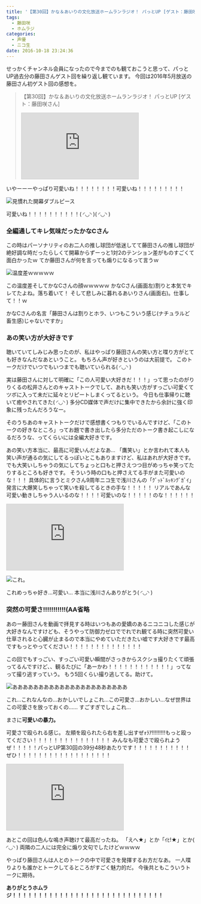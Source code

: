 ```yaml
---
title: '【第30回】かな＆あいりの文化放送ホームランラジオ！ パっとUP [ゲスト：藤田咲さん]'
tags:
  - 藤田咲
  - ホムラジ
categories:
  - 声優
  - ニコ生
date: 2016-10-18 23:24:36
---
```


せっかくチャンネル会員になったので今までのも観ておこうと思って、パっとUP過去分の藤田さんゲスト回を繰り返し観ています。
今回は2016年5月放送の藤田さん初ゲスト回の感想を。

> 【第30回】かな＆あいりの文化放送ホームランラジオ！ パっとUP [ゲスト：藤田咲さん]
> <iframe width="312" height="176" src="http://ext.nicovideo.jp/thumb/1462188635" scrolling="no" style="border:solid 1px #CCC;" frameborder="0"><a href="http://www.nicovideo.jp/watch/1462188635">【ニコニコ動画】【第30回】かな＆あいりの文化放送ホームランラジオ！ パっとUP [ゲスト：藤田咲さん]</a></iframe>

いやーーーやっぱり可愛いね！！！！！！！！可愛いね！！！！！！！！！

![見慣れた開幕ダブルピース](/sblog/img/20161018_homuraji01.jpg)

可愛いね！！！！！！！！！！( ◜◡◝ )( ◜◡◝ )

### 全編通してキレ気味だったかなCさん

この時はパーソナリティのお二人の推し球団が低迷してて藤田さんの推し球団が絶好調な時だったらしくて開幕からずーっと1対2のテンション差がものすごくて面白かったｗ
てか藤田さんが何を言っても煽りになるって言うｗ

![温度差ｗｗｗｗｗ](/sblog/img/20161018_homuraji03.jpg)

この温度差そしてかなCさんの顔ｗｗｗｗｗ
かなCさん(画面左)割りと本気でキレてたよね。落ち着いて！
そして悲しみに暮れるあいりさん(画面右)。仕事して！！ｗ

かなCさんの名言「藤田さんは割りとホラ、いつもこういう感じ(ナチュラルど畜生感)じゃないですか」

### あの笑い方が大好きです

聴いていてしみじみ思ったのが、私はやっぱり藤田さんの笑い方と喋り方がとても好きなんだなあということ。
もちろん声が好きというのは大前提で。
このトークだけでいつでもいつまでも聴いていられる( ◜◡◝ )

実は藤田さんに対して明確に「この人可愛い大好きだ！！！」って思ったのがりりくるの松井さんとのキャストトークでして、あれも笑い方がすっごい可愛くてツボに入って未だに延々とリピートしまくってるという。
今日も仕事帰りに聴いて癒やされてきた( ◜◡◝ )
多分CD媒体で声だけに集中できたから余計に強く印象に残ったんだろうなー。

そのうちあのキャストトークだけで感想書くつもりでいるんですけど、「このトークの好きなところ」ってお題で書き出したら多分ただのトーク書き起こしになるだろうな、ってくらいには全編大好きです。

あの笑い方本当に、最高に可愛いんだよなあ…
「鷹笑い」とか言われて本人も笑い声が通るの気にしてるっぽいとこもありますけど、私はあれが大好きです。
でも大笑いしちゃうの気にしてちょっと口もと押さえつつ目がめっちゃ笑ってたりするところも好きです。
そういう時の口もと押さえてる手がまた可愛いのな！！！
具体的に言うとミクさん9周年ニコ生で浅川さんの「ｸﾞｯﾄﾞﾙｯｷﾝｸﾞｶﾞｲ」発言に大爆笑しちゃって笑いを殺してるときの手な！！！！！
リアルであんな可愛い動きしちゃう人いるのな！！！！可愛いのな！！！！！のな！！！！！！

<iframe width="312" height="176" src="http://live.nicovideo.jp/embed/lv273760071" scrolling="no" style="border:solid 1px #d0d0d0; background-color: #f6f6f6;" frameborder="0"><a href="http://live.nicovideo.jp/watch/lv273760071">初音ミク 9周年おめでとうニコ生</a></iframe>

![これ。](/sblog/img/20160831_39_03.jpg)

これめっちゃ好き…可愛い…
本当に浅川さんありがとう( ◜◡◝ )

### 突然の可愛さ!!!!!!!!!!!(AA省略

あのー藤田さんを動画で拝見する時はいつもあの愛嬌のあるニコニコした感じが大好きなんですけども、そうやって防御力ゼロででれでれ観てる時に突然可愛い仕草されると心臓が止まるので本当にやめていただきたい嘘です大好きです最高ですもっとやってください！！！！！！！！！！！！！！

この回でもすっごい、すっごい可愛い瞬間がさっきからスクショ撮りたくて頑張ってるんですけど、、観るたびに「あーかわ！！！！！！！！！！！！」ってなって撮り逃すっていう。
もう5回くらい撮り逃してる。助けて。

![ああああああああああああああああああああああ](/sblog/img/20161018_homuraji04.jpg)

これ…これなんなの…おかしいでしょこれ…この可愛さ…おかしい…なぜ世界はこの可愛さを放っておくの……
すごすぎでしょこれ…

まさに**可愛いの暴力。**

可愛さで殴られる感じ。
左頬を殴られたら右を差し出すぜｫﾗｱ!!!!!!!!!もっと殴ってください！！！！！！！！！！！！！！！
みんなも可愛さで殴られようぜ！！！！！パっとUP第30回の39分48秒あたりです！！！！！！！！！！！
ぜひ！！！！！！！！！！！！！！！！！！

<iframe width="312" height="176" src="http://ext.nicovideo.jp/thumb/1462188635" scrolling="no" style="border:solid 1px #CCC;" frameborder="0"><a href="http://www.nicovideo.jp/watch/1462188635">【ニコニコ動画】【第30回】かな＆あいりの文化放送ホームランラジオ！ パっとUP [ゲスト：藤田咲さん]</a></iframe>

あとこの回は色んな鳴き声聴けて最高だったね。
「えへ★」とか「ｲﾋ!★」とか( ◜◡◝ )
両隣の二人には完全に煽り文句でしたけどｗｗｗｗ

やっぱり藤田さんは人とのトークの中で可愛さを発揮するお方だなあ。
一人喋りよりも誰かとトークしてるところがすごく魅力的だ。
今後共ともこういうトークに期待。

**ありがとうホムラジ！！！！！！！！！！！！！！！！！！！！！！！！！！！！！**
